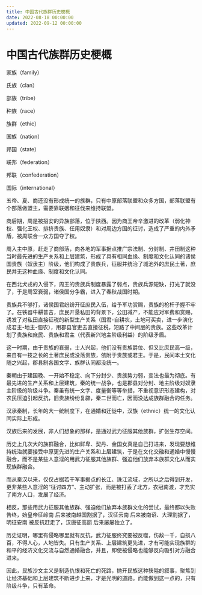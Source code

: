 ```yaml
---
title: 中国古代族群历史梗概
date: 2022-08-18 00:00:00
updated: 2022-09-12 00:00:00
---
```


# 中国古代族群历史梗概

家族（family）

氏族（clan）

部族（tribe）

种族（race）

族群（ethic）

国族（nation）

邦国（state）

联邦（federation）

邦联（confederation）

国际（international）

五帝、夏、商还没有形成统一的族群，只有中原部落联盟和众多方国，部落联盟有个部落做盟主，需要靠联姻和征伐来维持联盟。

商后期，周是被招安的异族部落，位于陕西。因为商王帝辛激进的改革（弱化神权、强化王权、排挤贵族、任用奴隶）和对周边方国的征讨，造成了严重的内外矛盾，被周联合一众方国夺了权。

周入主中原，赶走了商部落，向各地的军事据点推广宗法制、分封制、井田制这种当时最先进的生产关系和上层建筑，形成了具有相同血缘、制度和文化认同的诸侯国贵族（奴隶主）阶级，他们构成了贵族兵，征服并统治了城池外的庶民土著，庶民并无这种血缘、制度和文化认同。

在西北犬戎的入侵下，周王的贵族兵制度暴露了弱点，贵族兵源短缺，打光了就没了，于是周室衰弱，诸侯国分争霸，进入了春秋战国时期。

贵族兵不够打，诸侯国君纷纷开征庶民入伍，给予军功赏赐，贵族的枪杆子握不牢了。在铁器牛耕普吉，庶民开垦私田的背景下，公田减产，不能应对军费和赏赐，诱发了对私田直接征税的新型生产关系（国君-自耕农，土地可买卖，进一步演化成君主-地主-佃农），用郡县官吏去直接征税，短路了中间层的贵族。这些改革计划了贵族和庶民、贵族和君主（代表新兴地主阶级利益）的阶级矛盾。

这一时期，由于贵族的衰弱，士人兴起，他们没有贵族爵位、但又比庶民高一级，来自有一技之长的土著庶民或没落贵族，依附于贵族或君主。于是，民间本土文化随之兴起，郡县制各国文字、族群认同都没统一。

秦朝由于建国晚、一开始不稳定、向下分封少、贵族势力弱，变法也最为彻底。有最先进的生产关系和上层建筑，秦的统一战争，也是郡县对分封、地主阶级对奴隶主阶级的阶级斗争。秦虽有统一文字、度量衡等等举措，不重视意识形态建构，对农民压迫引起反抗，旧贵族纷纷复辟，秦二世而亡，因而没达成族群融合的任务。

汉承秦制，长年的大一统制度下，在通婚和迁徙中，汉族（ethnic）统一的文化认同实际上形成。

汉族后来的发展，非人们想象的那样，是通过武力征服其他族群，扩张生存空间。

历史上几次大的族群融合，比如鲜卑、契丹、金国女真是自己打进来，发现要想维持统治就要接受中原更先进的生产关系和上层建筑，于是在文化交融和通婚中慢慢融合，而不是某些人意淫的用武力征服其他族群、强迫他们放弃本族群文化从而实现族群融合。

而从秦汉以来，仅仅占据若干军事据点的长江、珠江流域，之所以之后得到开发，更非某些人意淫的“征讨四方”、主动扩张，而是被打丢了北方，衣冠南渡，才充实了南方人口，发展了经济。

相反，那些用武力征服其他族群、强迫他们放弃本族群文化的尝试，最终都以失败告终，始皇帝征岭南 后来被南越国割据了，汉征云南 后来被南诏、大理割据了，明征安南 被反抗赶走了，汉唐征高丽 后来屡屡独立了。

历史证明，哪里有侵略哪里就有反抗，武力征服终究要被反噬，伤敌一千，自损八百，不得人心，人地皆失。只有生产关系、上层建筑更先进，才有可能实现族群的和平的经济文化交流与自然通婚融合，并且，即使被侵略也能够反向吸引对方融合进来。

因此，民族沙文主义是制造仇恨和死亡的死路，抛开民族这种狭隘的叙事，聚焦到让经济基础和上层建筑不断进步上来，才是光明的道路。而能做到这一点的，只有阶级斗争，只有革命。
